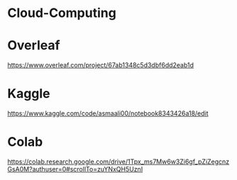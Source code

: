 # Cloud-Computing

# Overleaf
https://www.overleaf.com/project/67ab1348c5d3dbf6dd2eab1d

# Kaggle
https://www.kaggle.com/code/asmaali00/notebook8343426a18/edit

# Colab
https://colab.research.google.com/drive/1Tpx_ms7Mw6w3Zi6gf_pZiZegcnzGsA0M?authuser=0#scrollTo=zuYNxQH5UznI

